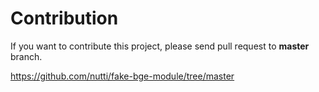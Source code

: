 # Contribution

If you want to contribute this project, please send pull request to **master** branch.

https://github.com/nutti/fake-bge-module/tree/master
